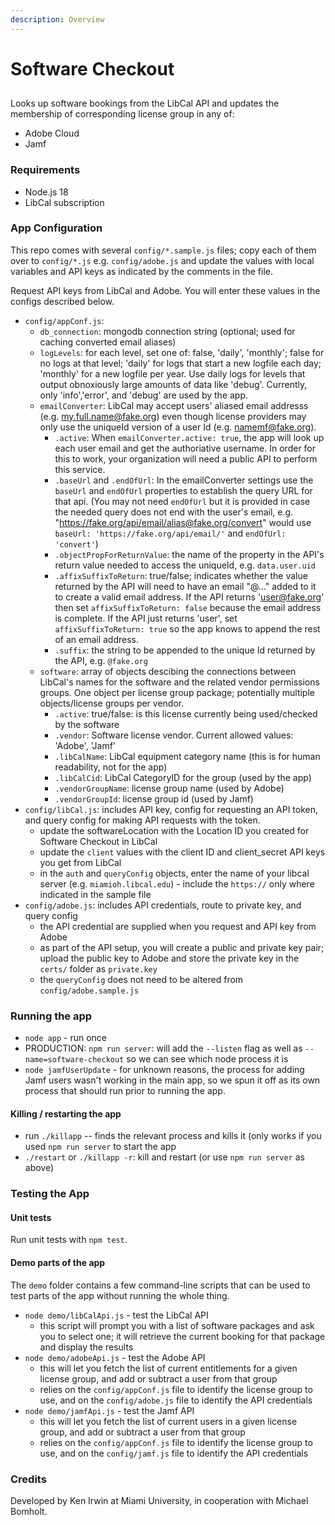 ```yaml
---
description: Overview
---
```


# Software Checkout

##

Looks up software bookings from the LibCal API and updates the membership of corresponding license group in any of:

* Adobe Cloud
* Jamf

### Requirements

* Node.js 18
* LibCal subscription

### App Configuration

This repo comes with several `config/*.sample.js` files; copy each of them over to `config/*.js` e.g. `config/adobe.js` and update the values with local variables and API keys as indicated by the comments in the file.

Request API keys from LibCal and Adobe. You will enter these values in the configs described below.

* `config/appConf.js`:
  * `db_connection`: mongodb connection string (optional; used for caching converted email aliases)
  * `logLevels`: for each level, set one of: false, 'daily', 'monthly'; false for no logs at that level; 'daily' for logs that start a new logfile each day; 'monthly' for a new logfile per year. Use daily logs for levels that output obnoxiously large amounts of data like 'debug'. Currently, only 'info','error', and 'debug' are used by the app.
  * `emailConverter`: LibCal may accept users' aliased email addresss (e.g. my.full.name@fake.org) even though license providers may only use the uniqueId version of a user Id (e.g. namemf@fake.org).
    * `.active`: When `emailConverter.active: true`, the app will look up each user email and get the authoriative username. In order for this to work, your organization will need a public API to perform this service.
    * `.baseUrl` and `.endOfUrl`: In the emailConverter settings use the `baseUrl` and `endOfUrl` properties to establish the query URL for that api. (You may not need `endOfUrl` but it is provided in case the needed query does not end with the user's email, e.g. "https://fake.org/api/email/alias@fake.org/convert" would use `baseUrl: 'https://fake.org/api/email/'` and `endOfUrl: 'convert'`)
    * `.objectPropForReturnValue`: the name of the property in the API's return value needed to access the uniqueId, e.g. `data.user.uid`
    * `.affixSuffixToReturn`: true/false; indicates whether the value returned by the API will need to have an email "@..." added to it to create a valid email address. If the API returns 'user@fake.org' then set `affixSuffixToReturn: false` because the email address is complete. If the API just returns 'user', set `affixSuffixToReturn: true` so the app knows to append the rest of an email address.
    * `.suffix`: the string to be appended to the unique Id returned by the API, e.g. `@fake.org`
  * `software`: array of objects descibing the connections between LibCal's names for the software and the related vendor permissions groups. One object per license group package; potentially multiple objects/license groups per vendor.
    * `.active`: true/false: is this license currently being used/checked by the software
    * `.vendor`: Software license vendor. Current allowed values: 'Adobe', 'Jamf'
    * `.libCalName`: LibCal equipment category name (this is for human readability, not for the app)
    * `.libCalCid`: LibCal CategoryID for the group (used by the app)
    * `.vendorGroupName`: license group name (used by Adobe)
    * `.vendorGroupId`: license group id (used by Jamf)
* `config/libCal.js`: includes API key, config for requesting an API token, and query config for making API requests with the token.
  * update the softwareLocation with the Location ID you created for Software Checkout in LibCal
  * update the `client` values with the client ID and client\_secret API keys you get from LibCal
  * in the `auth` and `queryConfig` objects, enter the name of your libcal server (e.g. `miamioh.libcal.edu`) - include the `https://` only where indicated in the sample file
* `config/adobe.js`: includes API credentials, route to private key, and query config
  * the API credential are supplied when you request and API key from Adobe
  * as part of the API setup, you will create a public and private key pair; upload the public key to Adobe and store the private key in the `certs/` folder as `private.key`
  * the `queryConfig` does not need to be altered from `config/adobe.sample.js`

### Running the app

* `node app` - run once
* PRODUCTION: `npm run server`: will add the `--listen` flag as well as `--name=software-checkout` so we can see which node process it is
* `node jamfUserUpdate` - for unknown reasons, the process for adding Jamf users wasn't working in the main app, so we spun it off as its own process that should run prior to running the app.

#### Killing / restarting the app

* run `./killapp` -- finds the relevant process and kills it (only works if you used `npm run server` to start the app
* `./restart` or `./killapp -r`: kill and restart (or use `npm run server` as above)

### Testing the App

#### Unit tests

Run unit tests with `npm test`.

#### Demo parts of the app

The `demo` folder contains a few command-line scripts that can be used to test parts of the app without running the whole thing.

* `node demo/libCalApi.js` - test the LibCal API
  * this script will prompt you with a list of software packages and ask you to select one; it will retrieve the current booking for that package and display the results
* `node demo/adobeApi.js` - test the Adobe API
  * this will let you fetch the list of current entitlements for a given license group, and add or subtract a user from that group
  * relies on the `config/appConf.js` file to identify the license group to use, and on the `config/adobe.js` file to identify the API credentials
* `node demo/jamfApi.js` - test the Jamf API
  * this will let you fetch the list of current users in a given license group, and add or subtract a user from that group
  * relies on the `config/appConf.js` file to identify the license group to use, and on the `config/jamf.js` file to identify the API credentials

### Credits

Developed by Ken Irwin at Miami University, in cooperation with Michael Bomholt.
